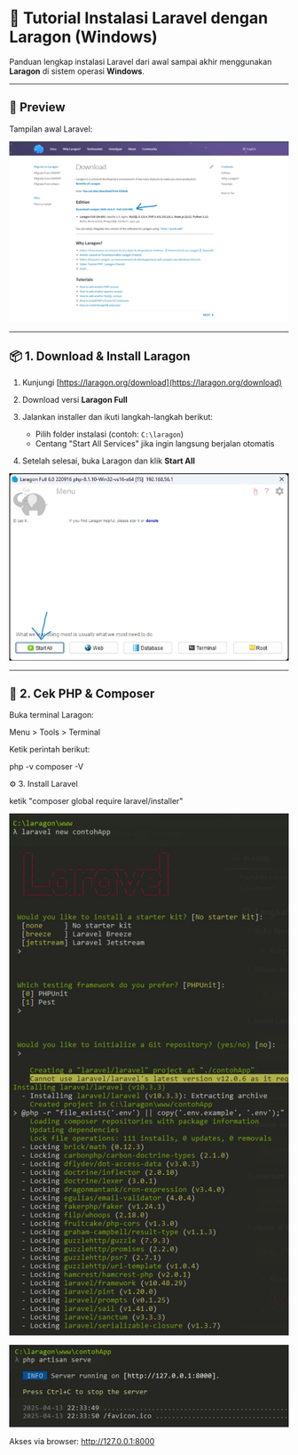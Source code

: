 # 🚀 Tutorial Instalasi Laravel dengan Laragon (Windows)

Panduan lengkap instalasi Laravel dari awal sampai akhir menggunakan **Laragon** di sistem operasi **Windows**.

---

## 📸 Preview

Tampilan awal Laravel:

![Tampilan Laravel](img/1.jpg)

---

## 📦 1. Download & Install Laragon

1. Kunjungi [https://laragon.org/download](https://laragon.org/download)
2. Download versi **Laragon Full**
3. Jalankan installer dan ikuti langkah-langkah berikut:
   - Pilih folder instalasi (contoh: `C:\laragon`)
   - Centang "Start All Services" jika ingin langsung berjalan otomatis

4. Setelah selesai, buka Laragon dan klik **Start All**

![Laragon Start](img/3.jpg)

---

## 🧪 2. Cek PHP & Composer

Buka terminal Laragon:

Menu > Tools > Terminal


Ketik perintah berikut:

php -v
composer -V

⚙️ 3. Install Laravel

ketik "composer global require laravel/installer"

![Laragon Start](img/5.jpg)

![Laragon Start](img/6.jpg)

Akses via browser: http://127.0.0.1:8000


